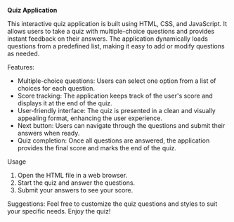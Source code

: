 **Quiz Application**

This interactive quiz application is built using HTML, CSS, and JavaScript. It allows users to take a quiz with multiple-choice questions and provides instant feedback on their answers. The application dynamically loads questions from a predefined list, making it easy to add or modify questions as needed.

Features:

* Multiple-choice questions: Users can select one option from a list of choices for each question.
* Score tracking: The application keeps track of the user's score and displays it at the end of the quiz.
* User-friendly interface: The quiz is presented in a clean and visually appealing format, enhancing the user experience.
* Next button: Users can navigate through the questions and submit their answers when ready.
* Quiz completion: Once all questions are answered, the application provides the final score and marks the end of the quiz.

Usage

1. Open the HTML file in a web browser.
2. Start the quiz and answer the questions.
3. Submit your answers to see your score.

Suggestions:
Feel free to customize the quiz questions and styles to suit your specific needs. Enjoy the quiz!





